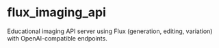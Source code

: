 # flux_imaging_api
Educational imaging API server using Flux (generation, editing, variation) with OpenAI-compatible endpoints.
